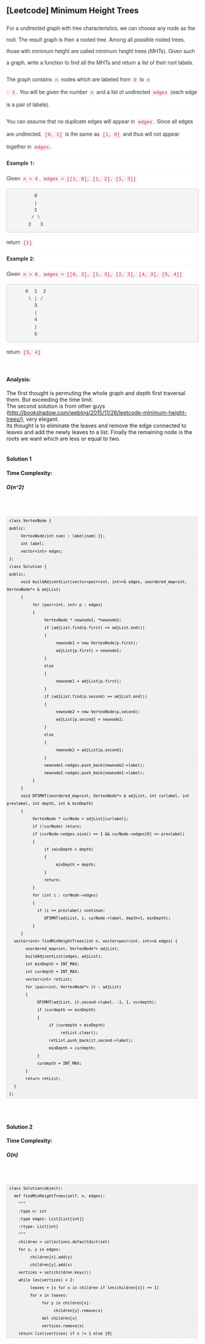 ## [Leetcode] Minimum Height Trees
<div style="-webkit-text-stroke-width: 0px; background-color: white; box-sizing: border-box; color: #333333; font-family: 'Helvetica Neue', Helvetica, Arial, sans-serif; font-size: 14px; font-style: normal; font-variant: normal; font-weight: normal; letter-spacing: normal; line-height: 30px; margin: 0px 0px 10px; orphans: auto; text-align: start; text-indent: 0px; text-transform: none; white-space: normal; widows: 1; word-spacing: 0px;">
For a undirected graph with tree characteristics, we can choose any node as the root. The result graph is then a rooted tree. Among all possible rooted trees, those with minimum height are called minimum height trees (MHTs). Given such a graph, write a function to find all the MHTs and return a list of their root labels.</div>
<div style="-webkit-text-stroke-width: 0px; background-color: white; box-sizing: border-box; color: #333333; font-family: 'Helvetica Neue', Helvetica, Arial, sans-serif; font-size: 14px; font-style: normal; font-variant: normal; font-weight: normal; letter-spacing: normal; line-height: 30px; margin: 0px 0px 10px; orphans: auto; text-align: start; text-indent: 0px; text-transform: none; white-space: normal; widows: 1; word-spacing: 0px;">

The graph contains<span class="Apple-converted-space">&nbsp;</span><code style="background-color: #f9f2f4; border-radius: 4px; box-sizing: border-box; color: #c7254e; font-family: Menlo, Monaco, Consolas, 'Courier New', monospace; font-size: 12.6px; padding: 2px 4px;">n</code><span class="Apple-converted-space">&nbsp;</span>nodes which are labeled from<span class="Apple-converted-space">&nbsp;</span><code style="background-color: #f9f2f4; border-radius: 4px; box-sizing: border-box; color: #c7254e; font-family: Menlo, Monaco, Consolas, 'Courier New', monospace; font-size: 12.6px; padding: 2px 4px;">0</code><span class="Apple-converted-space">&nbsp;</span>to<span class="Apple-converted-space">&nbsp;</span><code style="background-color: #f9f2f4; border-radius: 4px; box-sizing: border-box; color: #c7254e; font-family: Menlo, Monaco, Consolas, 'Courier New', monospace; font-size: 12.6px; padding: 2px 4px;">n - 1</code>. You will be given the number<span class="Apple-converted-space">&nbsp;</span><code style="background-color: #f9f2f4; border-radius: 4px; box-sizing: border-box; color: #c7254e; font-family: Menlo, Monaco, Consolas, 'Courier New', monospace; font-size: 12.6px; padding: 2px 4px;">n</code><span class="Apple-converted-space">&nbsp;</span>and a list of undirected<span class="Apple-converted-space">&nbsp;</span><code style="background-color: #f9f2f4; border-radius: 4px; box-sizing: border-box; color: #c7254e; font-family: Menlo, Monaco, Consolas, 'Courier New', monospace; font-size: 12.6px; padding: 2px 4px;">edges</code><span class="Apple-converted-space">&nbsp;</span>(each edge is a pair of labels).</div>
<div style="-webkit-text-stroke-width: 0px; background-color: white; box-sizing: border-box; color: #333333; font-family: 'Helvetica Neue', Helvetica, Arial, sans-serif; font-size: 14px; font-style: normal; font-variant: normal; font-weight: normal; letter-spacing: normal; line-height: 30px; margin: 0px 0px 10px; orphans: auto; text-align: start; text-indent: 0px; text-transform: none; white-space: normal; widows: 1; word-spacing: 0px;">
You can assume that no duplicate edges will appear in<span class="Apple-converted-space">&nbsp;</span><code style="background-color: #f9f2f4; border-radius: 4px; box-sizing: border-box; color: #c7254e; font-family: Menlo, Monaco, Consolas, 'Courier New', monospace; font-size: 12.6px; padding: 2px 4px;">edges</code>. Since all edges are undirected,<span class="Apple-converted-space">&nbsp;</span><code style="background-color: #f9f2f4; border-radius: 4px; box-sizing: border-box; color: #c7254e; font-family: Menlo, Monaco, Consolas, 'Courier New', monospace; font-size: 12.6px; padding: 2px 4px;">[0, 1]</code><span class="Apple-converted-space">&nbsp;</span>is the same as<span class="Apple-converted-space">&nbsp;</span><code style="background-color: #f9f2f4; border-radius: 4px; box-sizing: border-box; color: #c7254e; font-family: Menlo, Monaco, Consolas, 'Courier New', monospace; font-size: 12.6px; padding: 2px 4px;">[1, 0]</code><span class="Apple-converted-space">&nbsp;</span>and thus will not appear together in<span class="Apple-converted-space">&nbsp;</span><code style="background-color: #f9f2f4; border-radius: 4px; box-sizing: border-box; color: #c7254e; font-family: Menlo, Monaco, Consolas, 'Courier New', monospace; font-size: 12.6px; padding: 2px 4px;">edges</code>.</div>
<div style="-webkit-text-stroke-width: 0px; background-color: white; box-sizing: border-box; color: #333333; font-family: 'Helvetica Neue', Helvetica, Arial, sans-serif; font-size: 14px; font-style: normal; font-variant: normal; font-weight: normal; letter-spacing: normal; line-height: 30px; margin: 0px 0px 10px; orphans: auto; text-align: start; text-indent: 0px; text-transform: none; white-space: normal; widows: 1; word-spacing: 0px;">
<b style="box-sizing: border-box; font-weight: 700;">Example 1:</b></div>
<div style="-webkit-text-stroke-width: 0px; background-color: white; box-sizing: border-box; color: #333333; font-family: 'Helvetica Neue', Helvetica, Arial, sans-serif; font-size: 14px; font-style: normal; font-variant: normal; font-weight: normal; letter-spacing: normal; line-height: 30px; margin: 0px 0px 10px; orphans: auto; text-align: start; text-indent: 0px; text-transform: none; white-space: normal; widows: 1; word-spacing: 0px;">
Given<span class="Apple-converted-space">&nbsp;</span><code style="background-color: #f9f2f4; border-radius: 4px; box-sizing: border-box; color: #c7254e; font-family: Menlo, Monaco, Consolas, 'Courier New', monospace; font-size: 12.6px; padding: 2px 4px;">n = 4</code>,<span class="Apple-converted-space">&nbsp;</span><code style="background-color: #f9f2f4; border-radius: 4px; box-sizing: border-box; color: #c7254e; font-family: Menlo, Monaco, Consolas, 'Courier New', monospace; font-size: 12.6px; padding: 2px 4px;">edges = [[1, 0], [1, 2], [1, 3]]</code></div>
<pre style="-webkit-text-stroke-width: 0px; background-color: whitesmoke; border-radius: 4px; border: 1px solid rgb(204, 204, 204); box-sizing: border-box; color: #333333; display: block; font-family: Menlo, Monaco, Consolas, 'Courier New', monospace; font-size: 13px; font-style: normal; font-variant: normal; font-weight: normal; letter-spacing: normal; line-height: 1.42857; margin: 0px 0px 10px; orphans: auto; overflow: auto; padding: 9.5px; text-align: start; text-indent: 0px; text-transform: none; widows: 1; word-break: break-all; word-spacing: 0px; word-wrap: break-word;">        0
        |
        1
       / \
      2   3
</pre>
<div style="-webkit-text-stroke-width: 0px; background-color: white; box-sizing: border-box; color: #333333; font-family: 'Helvetica Neue', Helvetica, Arial, sans-serif; font-size: 14px; font-style: normal; font-variant: normal; font-weight: normal; letter-spacing: normal; line-height: 30px; margin: 0px 0px 10px; orphans: auto; text-align: start; text-indent: 0px; text-transform: none; white-space: normal; widows: 1; word-spacing: 0px;">
return<span class="Apple-converted-space">&nbsp;</span><code style="background-color: #f9f2f4; border-radius: 4px; box-sizing: border-box; color: #c7254e; font-family: Menlo, Monaco, Consolas, 'Courier New', monospace; font-size: 12.6px; padding: 2px 4px;">[1]</code></div>
<div style="-webkit-text-stroke-width: 0px; background-color: white; box-sizing: border-box; color: #333333; font-family: 'Helvetica Neue', Helvetica, Arial, sans-serif; font-size: 14px; font-style: normal; font-variant: normal; font-weight: normal; letter-spacing: normal; line-height: 30px; margin: 0px 0px 10px; orphans: auto; text-align: start; text-indent: 0px; text-transform: none; white-space: normal; widows: 1; word-spacing: 0px;">
<b style="box-sizing: border-box; font-weight: 700;">Example 2:</b></div>
<div style="-webkit-text-stroke-width: 0px; background-color: white; box-sizing: border-box; color: #333333; font-family: 'Helvetica Neue', Helvetica, Arial, sans-serif; font-size: 14px; font-style: normal; font-variant: normal; font-weight: normal; letter-spacing: normal; line-height: 30px; margin: 0px 0px 10px; orphans: auto; text-align: start; text-indent: 0px; text-transform: none; white-space: normal; widows: 1; word-spacing: 0px;">
Given<span class="Apple-converted-space">&nbsp;</span><code style="background-color: #f9f2f4; border-radius: 4px; box-sizing: border-box; color: #c7254e; font-family: Menlo, Monaco, Consolas, 'Courier New', monospace; font-size: 12.6px; padding: 2px 4px;">n = 6</code>,<span class="Apple-converted-space">&nbsp;</span><code style="background-color: #f9f2f4; border-radius: 4px; box-sizing: border-box; color: #c7254e; font-family: Menlo, Monaco, Consolas, 'Courier New', monospace; font-size: 12.6px; padding: 2px 4px;">edges = [[0, 3], [1, 3], [2, 3], [4, 3], [5, 4]]</code></div>
<pre style="-webkit-text-stroke-width: 0px; background-color: whitesmoke; border-radius: 4px; border: 1px solid rgb(204, 204, 204); box-sizing: border-box; color: #333333; display: block; font-family: Menlo, Monaco, Consolas, 'Courier New', monospace; font-size: 13px; font-style: normal; font-variant: normal; font-weight: normal; letter-spacing: normal; line-height: 1.42857; margin: 0px 0px 10px; orphans: auto; overflow: auto; padding: 9.5px; text-align: start; text-indent: 0px; text-transform: none; widows: 1; word-break: break-all; word-spacing: 0px; word-wrap: break-word;">     0  1  2
      \ | /
        3
        |
        4
        |
        5
</pre>
<div style="-webkit-text-stroke-width: 0px; background-color: white; box-sizing: border-box; color: #333333; font-family: 'Helvetica Neue', Helvetica, Arial, sans-serif; font-size: 14px; font-style: normal; font-variant: normal; font-weight: normal; letter-spacing: normal; line-height: 30px; margin: 0px 0px 10px; orphans: auto; text-align: start; text-indent: 0px; text-transform: none; white-space: normal; widows: 1; word-spacing: 0px;">
return<span class="Apple-converted-space">&nbsp;</span><code style="background-color: #f9f2f4; border-radius: 4px; box-sizing: border-box; color: #c7254e; font-family: Menlo, Monaco, Consolas, 'Courier New', monospace; font-size: 12.6px; padding: 2px 4px;">[3, 4]</code></div>
<br />
<h4>
Analysis:</h4>
The first thought is permuting the whole graph and depth first traversal them. But exceeding the time limit.<br />
The second solution is from other guys (<a href="http://bookshadow.com/weblog/2015/11/26/leetcode-minimum-height-trees/">http://bookshadow.com/weblog/2015/11/26/leetcode-minimum-height-trees/</a>), very elegant.<br />
Its thought is to eliminate the leaves and remove the edge connected to leaves and add the newly leaves to a list. Finally the remaining node is the roots we want which are less or equal to two.<br />
<br />
<h4>
Solution 1 </h4>
<h4>
Time Complexity:</h4>
<h5>O(n^2)</h5><br />
<br />
<pre style="background-image: URL(http://2.bp.blogspot.com/_z5ltvMQPaa8/SjJXr_U2YBI/AAAAAAAAAAM/46OqEP32CJ8/s320/codebg.gif); background: #f0f0f0; border: 1px dashed #CCCCCC; color: black; font-family: arial; font-size: 12px; height: auto; line-height: 20px; overflow: auto; padding: 0px; text-align: left; width: 99%;"><code style="color: black; word-wrap: normal;"> class VertexNode {  
 public:  
      VertexNode(int num) : label(num) {};  
      int label;  
      vector&lt;int&gt; edges;  
 };  
 class Solution {  
 public:  
      void buildAdjcentList(vector&lt;pair&lt;int, int&gt;&gt;&amp; edges, unordered_map&lt;int, VertexNode*&gt; &amp; adjList)  
      {  
           for (pair&lt;int, int&gt; p : edges)  
           {  
                VertexNode * newnode1, *newnode2;  
                if (adjList.find(p.first) == adjList.end())  
                {  
                     newnode1 = new VertexNode(p.first);  
                     adjList[p.first] = newnode1;  
                }  
                else  
                {  
                     newnode1 = adjList[p.first];  
                }  
                if (adjList.find(p.second) == adjList.end())  
                {  
                     newnode2 = new VertexNode(p.second);  
                     adjList[p.second] = newnode2;  
                }  
                else  
                {  
                     newnode2 = adjList[p.second];  
                }  
                newnode1-&gt;edges.push_back(newnode2-&gt;label);  
                newnode2-&gt;edges.push_back(newnode1-&gt;label);  
           }  
      }  
      void DFSMHT(unordered_map&lt;int, VertexNode*&gt; &amp; adjList, int curlabel, int prevlabel, int depth, int &amp; minDepth)  
      {  
           VertexNode * curNode = adjList[curlabel];  
           if (!curNode) return;  
           if (curNode-&gt;edges.size() == 1 &amp;&amp; curNode-&gt;edges[0] == prevlabel)  
           {  
                if (minDepth &gt; depth)  
                {  
                     minDepth = depth;  
                }  
                return;  
           }  
           for (int i : curNode-&gt;edges)  
           {  
             if (i == prevlabel) continue;  
                DFSMHT(adjList, i, curNode-&gt;label, depth+1, minDepth);  
           }  
      }  
   vector&lt;int&gt; findMinHeightTrees(int n, vector&lt;pair&lt;int, int&gt;&gt;&amp; edges) {  
        unordered_map&lt;int, VertexNode*&gt; adjList;  
        buildAdjcentList(edges, adjList);  
        int minDepth = INT_MAX;  
        int curdepth = INT_MAX;  
        vector&lt;int&gt; retList;  
        for (pair&lt;int, VertexNode*&gt; it : adjList)  
        {  
             DFSMHT(adjList, it.second-&gt;label, -1, 1, curdepth);  
             if (curdepth &lt;= minDepth)  
             {  
                  if (curdepth &lt; minDepth)  
                       retList.clear();  
                  retList.push_back(it.second-&gt;label);  
                  minDepth = curdepth;  
             }  
             curdepth = INT_MAX;  
        }  
        return retList;  
   }  
 };  
</code></pre>
<br />
<br />
<h4>
Solution 2</h4>
<h4>
Time Complexity:</h4>
<h5>O(n)</h5>
<br />
<br />
<pre style="background-image: URL(http://2.bp.blogspot.com/_z5ltvMQPaa8/SjJXr_U2YBI/AAAAAAAAAAM/46OqEP32CJ8/s320/codebg.gif); background: #f0f0f0; border: 1px dashed #CCCCCC; color: black; font-family: arial; font-size: 12px; height: auto; line-height: 20px; overflow: auto; padding: 0px; text-align: left; width: 99%;"><code style="color: black; word-wrap: normal;"> class Solution(object):  
   def findMinHeightTrees(self, n, edges):  
     """  
     :type n: int  
     :type edges: List[List[int]]  
     :rtype: List[int]  
     """  
     children = collections.defaultdict(set)  
     for x, y in edges:  
          children[x].add(y)  
          children[y].add(x)  
     vertices = set(children.keys())  
     while len(vertices) &gt; 2:  
          leaves = [x for x in children if len(children[x]) == 1]  
          for x in leaves:  
               for y in children[x]:  
                    children[y].remove(x)  
               del children[x]  
               vertices.remove(x)  
     return list(vertices) if n != 1 else [0]  
</code></pre>

